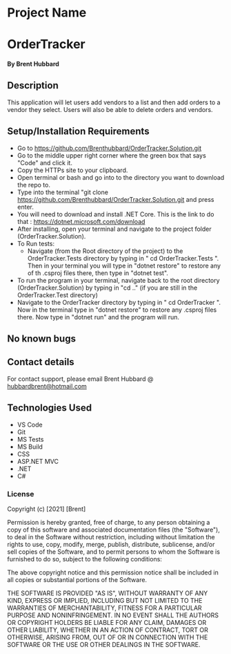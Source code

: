 # Project Name
# OrderTracker





#### By Brent Hubbard

## Description
This application will let users add vendors to a list and then add orders to a vendor they select. Users will also be able to delete orders and vendors.

## Setup/Installation Requirements

- Go to https://github.com/Brenthubbard/OrderTracker.Solution.git
- Go to the middle upper right corner where the green box that says "Code" and click it.
- Copy the HTTPs site to your clipboard.
- Open terminal or bash and go into to the directory you want to download the repo to.
- Type into the terminal "git clone https://github.com/Brenthubbard/OrderTracker.Solution.git and press enter.
- You will need to download and install .NET Core. This is the link to do that : https://dotnet.microsoft.com/download
- After installing, open your terminal and navigate to the project folder (OrderTracker.Solution).
- To Run tests:
  - Navigate (from the Root directory of the project) to the OrderTracker.Tests directory by typing in " cd OrderTracker.Tests ". Then in your terminal you will type in "dotnet restore" to restore any of th .csproj files there, then type in "dotnet test".
- To run the program in your terminal, navigate back to the root directory (OrderTracker.Solution) by typing in "cd .." (if you are still in the OrderTracker.Test directory)
- Navigate to the OrderTracker directory by typing in " cd OrderTracker ". Now in the terminal type in "dotnet restore" to restore any .csproj files there. Now type in "dotnet run" and the program will run.

## No known bugs 

## Contact details

For contact support, please email Brent Hubbard @ hubbardbrent@hotmail.com

## Technologies Used

- VS Code
- Git
- MS Tests
- MS Build
- CSS
- ASP.NET MVC
- .NET 
- C# 



### License

Copyright (c) [2021] [Brent]

Permission is hereby granted, free of charge, to any person obtaining a copy
of this software and associated documentation files (the "Software"), to deal
in the Software without restriction, including without limitation the rights
to use, copy, modify, merge, publish, distribute, sublicense, and/or sell
copies of the Software, and to permit persons to whom the Software is
furnished to do so, subject to the following conditions:

The above copyright notice and this permission notice shall be included in all
copies or substantial portions of the Software.

THE SOFTWARE IS PROVIDED "AS IS", WITHOUT WARRANTY OF ANY KIND, EXPRESS OR
IMPLIED, INCLUDING BUT NOT LIMITED TO THE WARRANTIES OF MERCHANTABILITY,
FITNESS FOR A PARTICULAR PURPOSE AND NONINFRINGEMENT. IN NO EVENT SHALL THE
AUTHORS OR COPYRIGHT HOLDERS BE LIABLE FOR ANY CLAIM, DAMAGES OR OTHER
LIABILITY, WHETHER IN AN ACTION OF CONTRACT, TORT OR OTHERWISE, ARISING FROM,
OUT OF OR IN CONNECTION WITH THE SOFTWARE OR THE USE OR OTHER DEALINGS IN THE
SOFTWARE.

